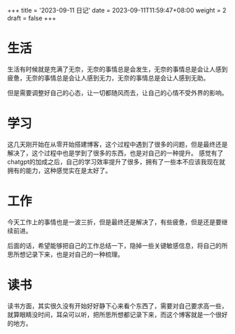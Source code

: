 +++
title = '2023-09-11 日记'
date = 2023-09-11T11:59:47+08:00
weight = 2
draft = false
+++

# 生活

生活有时候就是充满了无奈，无奈的事情总是会发生，无奈的事情总是会让人感到疲惫，无奈的事情总是会让人感到无力，无奈的事情总是会让人感到无助。

但是需要调整好自己的心态，让一切都随风而去，让自己的心情不受外界的影响。

# 学习

这几天刚开始在从零开始搭建博客，这个过程中遇到了很多的问题，但是最终还是解决了，这个过程中也是学到了很多的东西，也是对自己的一种提升。
感觉有了chatgpt的加成之后，自己的学习效率提升了很多，拥有了一些本不应该我现在就拥有的能力，这种感觉实在是太好了。

# 工作

今天工作上的事情也是一波三折，但是最终还是解决了，有些疲惫，但是还是要继续前进。

后面的话，希望能够把自己的工作总结一下，隐掉一些关键敏感信息，将自己的所思所想记录下来，也是对自己的一种梳理。

# 读书

读书方面，其实很久没有开始好好静下心来看个东西了，需要对自己要求高一些，就算眼睛没时间，耳朵可以听，把所思所想都记录下来，而这个博客就是一个很好的地方。

